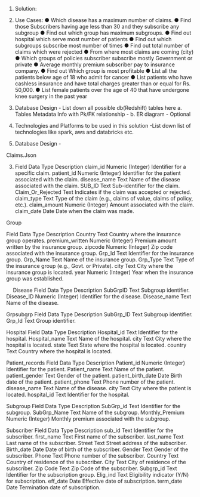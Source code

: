 
1.	Solution:

2.	Use Cases:
●	Which disease has a maximum number of claims.
●	Find those Subscribers having age less than 30 and they subscribe any subgroup
●	Find out which group has maximum subgroups.
●	Find out hospital which serve most number of patients
●	Find out which subgroups subscribe most number of times
●	Find out total number of claims which were rejected
●	From where most claims are coming (city)
●	Which groups of policies subscriber subscribe mostly Government or private
●	Average monthly premium subscriber pay to insurance company.
●	Find out Which group is most profitable
●	List all the patients below age of 18 who admit for cancer
●	List patients who have cashless insurance and have total charges greater than or equal for Rs. 50,000.
●	List female patients over the age of 40 that have undergone knee surgery in the past year


3.	Database Design - List down all possible db(Redshift) tables here
a.	 Tables Metadata Info with Pk/FK relationship - 
b.	 ER diagram - Optional
4.	Technologies and Platforms to be used in this solution -List down list of technologies like spark, aws and databricks etc.


2.	Database Design - 

Claims.Json

3.	Field	Data Type	Description
claim_id	Numeric (Integer)	Identifier for a specific claim.
patient_id	Numeric (Integer)	Identifier for the patient associated with the claim.
disease_name	Text	Name of the disease associated with the claim.
SUB_ID	Text	Sub-identifier for the claim.
Claim_Or_Rejected	Text	Indicates if the claim was accepted or rejected.
claim_type	Text	Type of the claim (e.g., claims of value, claims of policy, etc.).
claim_amount	Numeric (Integer)	Amount associated with the claim.
claim_date	Date	Date when the claim was made.

Group

Field	Data Type	Description
Country	Text	Country where the insurance group operates.
premium_written	Numeric (Integer)	Premium amount written by the insurance group.
zipcode	Numeric (Integer)	Zip code associated with the insurance group.
Grp_Id	Text	Identifier for the insurance group.
Grp_Name	Text	Name of the insurance group.
Grp_Type	Text	Type of the insurance group (e.g., Govt. or Private).
city	Text	City where the insurance group is located.
year	Numeric (Integer)	Year when the insurance group was established.

 
Disease
Field	Data Type	Description
SubGrpID	Text	Subgroup identifier.
Disease_ID	Numeric (Integer)	Identifier for the disease.
Disease_name	Text	Name of the disease.
		

Grpsubgrp
Field	Data Type	Description
SubGrp_ID	Text	Subgroup identifier.
Grp_Id	Text	Group identifier.


Hospital
Field	Data Type	Description
Hospital_id	Text	Identifier for the hospital.
Hospital_name	Text	Name of the hospital.
city	Text	City where the hospital is located.
state	Text	State where the hospital is located.
country	Text	Country where the hospital is located.


Patient_records
Field	Data Type	Description
Patient_id	Numeric (Integer)	Identifier for the patient.
Patient_name	Text	Name of the patient.
patient_gender	Text	Gender of the patient.
patient_birth_date	Date	Birth date of the patient.
patient_phone	Text	Phone number of the patient.
disease_name	Text	Name of the disease.
city	Text	City where the patient is located.
hospital_id	Text	Identifier for the hospital.

Subgroup
Field	Data Type	Description
SubGrp_id	Text	Identifier for the subgroup.
SubGrp_Name	Text	Name of the subgroup.
Monthly_Premium	Numeric (Integer)	Monthly premium associated with the subgroup.

Subscriber
Field	Data Type	Description
sub_id	Text	Identifier for the subscriber.
first_name	Text	First name of the subscriber.
last_name	Text	Last name of the subscriber.
Street	Text	Street address of the subscriber.
Birth_date	Date	Date of birth of the subscriber.
Gender	Text	Gender of the subscriber.
Phone	Text	Phone number of the subscriber.
Country	Text	Country of residence of the subscriber.
City	Text	City of residence of the subscriber.
Zip Code	Text	Zip Code of the subscriber.
Subgrp_id	Text	Identifier for the subscription group.
Elig_ind	Text	Eligibility indicator (Y/N) for subscription.
eff_date	Date	Effective date of subscription.
term_date	Date	Termination date of subscription.


